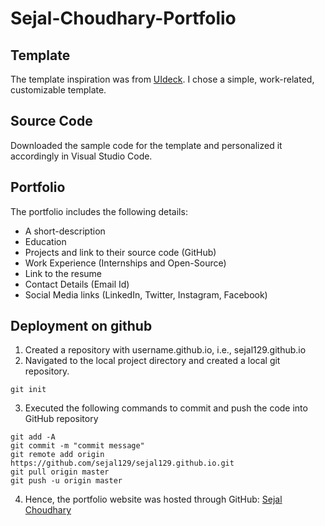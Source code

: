 # Sejal-Choudhary-Portfolio

## Template 

The template inspiration was from [UIdeck](https://uideck.com/). I chose a simple, work-related, customizable template.

## Source Code

Downloaded the sample code for the template and personalized it accordingly in Visual Studio Code.

## Portfolio

The portfolio includes the following details:
- A short-description
- Education
- Projects and link to their source code (GitHub)
- Work Experience (Internships and Open-Source)
- Link to the resume
- Contact Details (Email Id)
- Social Media links (LinkedIn, Twitter, Instagram, Facebook)

## Deployment on github

1. Created a repository with username.github.io, i.e., sejal129.github.io
2. Navigated to the local project directory and created a local git repository.
```
git init
```
3. Executed the following commands to commit and push the code into GitHub repository
```                                                  
git add -A                                                         
git commit -m "commit message"                                    
git remote add origin https://github.com/sejal129/sejal129.github.io.git    
git pull origin master                                             
git push -u origin master 
```
4. Hence, the portfolio website was hosted through GitHub: [Sejal Choudhary](https://sejal129.github.io/)
